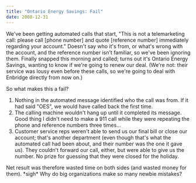 ```yaml
---
title: "Ontario Energy Savings: Fail"
date: 2008-12-31
---
```

We've been getting automated calls that start, "This is not a telemarketing call: please call [phone number] and quote [reference number] immediately regarding your account."  Doesn't say who it's from, or what's wrong with the account, and the reference number isn't familiar, so we've been ignoring them.  Finally snapped this morning and called; turns out it's Ontario Energy Savings, wanting to know if we're going to renew our deal.  (We're not: their service was lousy even before these calls, so we're going to deal with Enbridge directly from now on.)

So what makes this a fail?
<ol>
  <li>Nothing in the automated message identified who the call was from.  If it had said "OES", we would have called back the first time.</li>
  <li>The calling machine wouldn't hang up until it completed its message. Good thing I didn't need to make a 911 call while they were repeating the phone and reference numbers three times…</li>
  <li>Customer service reps weren't able to send us our final bill or close our account; that's another department (even though that's what the automated call had been about, and their number was the one it gave us). They couldn't forward our call, either, but were able to give us the number. No prize for guessing that they were closed for the holiday.</li>
</ol>
Net result was therefore wasted time on both sides (and wasted money for them). *sigh* Why do big organizations make so many newbie mistakes?
